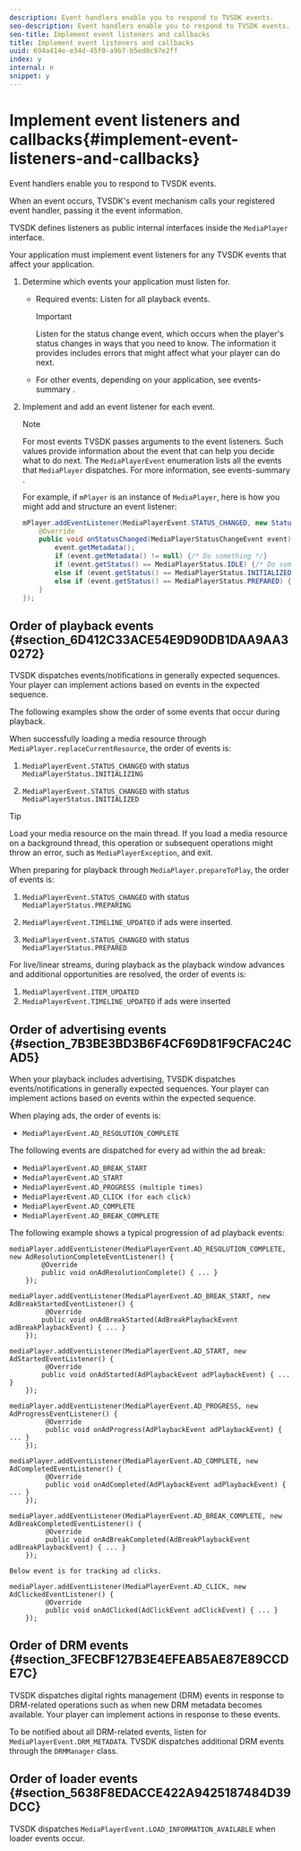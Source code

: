 ```yaml
---
description: Event handlers enable you to respond to TVSDK events.
seo-description: Event handlers enable you to respond to TVSDK events.
seo-title: Implement event listeners and callbacks
title: Implement event listeners and callbacks
uuid: 694a414e-e34d-45f0-a9b7-b5ed8c97e2ff
index: y
internal: n
snippet: y
---
```


# Implement event listeners and callbacks{#implement-event-listeners-and-callbacks}

Event handlers enable you to respond to TVSDK events.

When an event occurs, TVSDK's event mechanism calls your registered event handler, passing it the event information.

TVSDK defines listeners as public internal interfaces inside the `MediaPlayer` interface.

Your application must implement event listeners for any TVSDK events that affect your application.

1. Determine which events your application must listen for.

    * Required events: Listen for all playback events.     
    
      >[!IMPORTANT]
      >
      >Listen for the status change event, which occurs when the player's status changes in ways that you need to know. The information it provides includes errors that might affect what your player can do next.

    * For other events, depending on your application, see  events-summary .

1. Implement and add an event listener for each event. 

   >[!NOTE]
   >
   >For most events TVSDK passes arguments to the event listeners. Such values provide information about the event that can help you decide what to do next. The `MediaPlayerEvent` enumeration lists all the events that `MediaPlayer` dispatches. For more information, see  events-summary .

   For example, if `mPlayer` is an instance of `MediaPlayer`, here is how you might add and structure an event listener:

   ```java
   mPlayer.addEventListener(MediaPlayerEvent.STATUS_CHANGED, new StatusChangeEventListener() { 
       @Override 
       public void onStatusChanged(MediaPlayerStatusChangeEvent event) { 
           event.getMetadata(); 
           if (event.getMetadata() != null) {/* Do something */} 
           if (event.getStatus() == MediaPlayerStatus.IDLE) {/* Do something */} 
           else if (event.getStatus() == MediaPlayerStatus.INITIALIZED) {/* Do something */} 
           else if (event.getStatus() == MediaPlayerStatus.PREPARED) {/* Do something */} 
       } 
   }); 
   
   ```

## Order of playback events {#section_6D412C33ACE54E9D90DB1DAA9AA30272}

TVSDK dispatches events/notifications in generally expected sequences. Your player can implement actions based on events in the expected sequence.

The following examples show the order of some events that occur during playback.

When successfully loading a media resource through `MediaPlayer.replaceCurrentResource`, the order of events is:

1. `MediaPlayerEvent.STATUS_CHANGED` with status `MediaPlayerStatus.INITIALIZING` 

1. `MediaPlayerEvent.STATUS_CHANGED` with status `MediaPlayerStatus.INITIALIZED`

>[!TIP]
>
>Load your media resource on the main thread. If you load a media resource on a background thread, this operation or subsequent operations might throw an error, such as `MediaPlayerException`, and exit.

When preparing for playback through `MediaPlayer.prepareToPlay`, the order of events is:

1. `MediaPlayerEvent.STATUS_CHANGED` with status `MediaPlayerStatus.PREPARING` 

1. `MediaPlayerEvent.TIMELINE_UPDATED` if ads were inserted. 
1. `MediaPlayerEvent.STATUS_CHANGED` with status `MediaPlayerStatus.PREPARED`

For live/linear streams, during playback as the playback window advances and additional opportunities are resolved, the order of events is:

1. `MediaPlayerEvent.ITEM_UPDATED` 
1. `MediaPlayerEvent.TIMELINE_UPDATED` if ads were inserted

## Order of advertising events {#section_7B3BE3BD3B6F4CF69D81F9CFAC24CAD5}

When your playback includes advertising, TVSDK dispatches events/notifications in generally expected sequences. Your player can implement actions based on events within the expected sequence.

When playing ads, the order of events is:

* `MediaPlayerEvent.AD_RESOLUTION_COMPLETE`

The following events are dispatched for every ad within the ad break:

* `MediaPlayerEvent.AD_BREAK_START` 
* `MediaPlayerEvent.AD_START` 
* `MediaPlayerEvent.AD_PROGRESS (multiple times)` 
* `MediaPlayerEvent.AD_CLICK (for each click)` 
* `MediaPlayerEvent.AD_COMPLETE` 
* `MediaPlayerEvent.AD_BREAK_COMPLETE`

The following example shows a typical progression of ad playback events:

```
mediaPlayer.addEventListener(MediaPlayerEvent.AD_RESOLUTION_COMPLETE, new AdResolutionCompleteEventListener() { 
        @Override 
        public void onAdResolutionComplete() { ... } 
    }); 
 
mediaPlayer.addEventListener(MediaPlayerEvent.AD_BREAK_START, new AdBreakStartedEventListener() { 
         @Override 
        public void onAdBreakStarted(AdBreakPlaybackEvent adBreakPlaybackEvent) { ... } 
    }); 
 
mediaPlayer.addEventListener(MediaPlayerEvent.AD_START, new AdStartedEventListener() { 
         @Override 
        public void onAdStarted(AdPlaybackEvent adPlaybackEvent) { ... } 
    }); 
 
mediaPlayer.addEventListener(MediaPlayerEvent.AD_PROGRESS, new AdProgressEventListener() { 
         @Override 
         public void onAdProgress(AdPlaybackEvent adPlaybackEvent) { ... } 
    }); 
 
mediaPlayer.addEventListener(MediaPlayerEvent.AD_COMPLETE, new AdCompletedEventListener() { 
         @Override 
         public void onAdCompleted(AdPlaybackEvent adPlaybackEvent) { ... } 
    }); 
 
mediaPlayer.addEventListener(MediaPlayerEvent.AD_BREAK_COMPLETE, new AdBreakCompletedEventListener() { 
         @Override 
         public void onAdBreakCompleted(AdBreakPlaybackEvent adBreakPlaybackEvent) { ... } 
    }); 
 
Below event is for tracking ad clicks. 
 
mediaPlayer.addEventListener(MediaPlayerEvent.AD_CLICK, new AdClickedEventListener() { 
         @Override 
         public void onAdClicked(AdClickEvent adClickEvent) { ... } 
    });
```

## Order of DRM events {#section_3FECBF127B3E4EFEAB5AE87E89CCDE7C}

TVSDK dispatches digital rights management (DRM) events in response to DRM-related operations such as when new DRM metadata becomes available. Your player can implement actions in response to these events.

To be notified about all DRM-related events, listen for `MediaPlayerEvent.DRM_METADATA`. TVSDK dispatches additional DRM events through the `DRMManager` class.

## Order of loader events {#section_5638F8EDACCE422A9425187484D39DCC}

TVSDK dispatches `MediaPlayerEvent.LOAD_INFORMATION_AVAILABLE` when loader events occur. 
